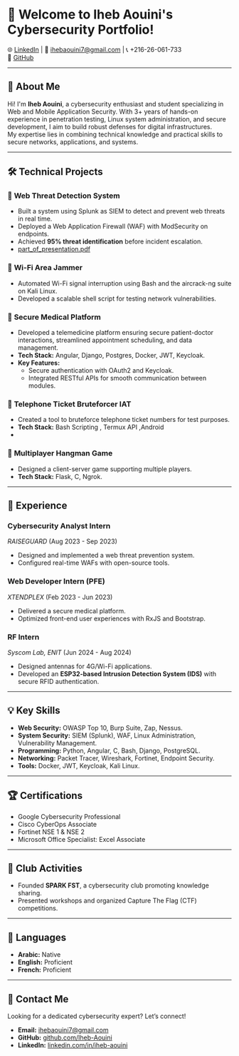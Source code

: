 # 👋 Welcome to Iheb Aouini's Cybersecurity Portfolio!

🌐 [LinkedIn](https://linkedin.com/in/iheb-aouini) | 📧 ihebaouini7@gmail.com | 📞 +216-26-061-733  
🌟 [GitHub](https://github.com/Iheb-Aouini)  

---

## 🚀 **About Me**
Hi! I'm **Iheb Aouini**, a cybersecurity enthusiast and student specializing in Web and Mobile Application Security. With 3+ years of hands-on experience in penetration testing, Linux system administration, and secure development, I aim to build robust defenses for digital infrastructures.  
My expertise lies in combining technical knowledge and practical skills to secure networks, applications, and systems.  

---

## 🛠️ **Technical Projects**

### 🚨 **Web Threat Detection System**  
- Built a system using Splunk as SIEM to detect and prevent web threats in real time.  
- Deployed a Web Application Firewall (WAF) with ModSecurity on endpoints.  
- Achieved **95% threat identification** before incident escalation.
- [part_of_presentation.pdf](https://github.com/user-attachments/files/17873946/1694283784715.pdf)


### 📡 **Wi-Fi Area Jammer**
- Automated Wi-Fi signal interruption using Bash and the aircrack-ng suite on Kali Linux.  
- Developed a scalable shell script for testing network vulnerabilities.  

### 🔑 **Secure Medical Platform**
- Developed a telemedicine platform ensuring secure patient-doctor interactions, streamlined appointment scheduling, and data management.  
- **Tech Stack:** Angular, Django, Postgres, Docker, JWT, Keycloak.  
- **Key Features:**  
  - Secure authentication with OAuth2 and Keycloak.  
  - Integrated RESTful APIs for smooth communication between modules.  

### 📜 **Telephone Ticket Bruteforcer IAT**
- Created a tool to bruteforce telephone ticket numbers for test purposes.  
- **Tech Stack:** Bash Scripting , Termux API ,Android
- 

### 🎲 **Multiplayer Hangman Game**
- Designed a client-server game supporting multiple players.  
- **Tech Stack:** Flask, C, Ngrok.  



---

## 💼 **Experience**

### **Cybersecurity Analyst Intern**  
*RAISEGUARD* (Aug 2023 - Sep 2023)  
- Designed and implemented a web threat prevention system.  
- Configured real-time WAFs with open-source tools.  

### **Web Developer Intern (PFE)**  
*XTENDPLEX* (Feb 2023 - Jun 2023)  
- Delivered a secure medical platform.  
- Optimized front-end user experiences with RxJS and Bootstrap.

### **RF Intern**  
*Syscom Lab, ENIT* (Jun 2024 - Aug 2024)  
- Designed antennas for 4G/Wi-Fi applications.  
- Developed an **ESP32-based Intrusion Detection System (IDS)** with secure RFID authentication.  

---

## 💡 **Key Skills**
- **Web Security:** OWASP Top 10, Burp Suite, Zap, Nessus.  
- **System Security:** SIEM (Splunk), WAF, Linux Administration, Vulnerability Management.  
- **Programming:** Python, Angular, C, Bash, Django, PostgreSQL.  
- **Networking:** Packet Tracer, Wireshark, Fortinet, Endpoint Security.  
- **Tools:** Docker, JWT, Keycloak, Kali Linux.  

---

## 🏆 **Certifications**
- Google Cybersecurity Professional
- Cisco CyberOps Associate
- Fortinet NSE 1 & NSE 2  
- Microsoft Office Specialist: Excel Associate  

---

## 🎯 **Club Activities**
- Founded **SPARK FST**, a cybersecurity club promoting knowledge sharing.  
- Presented workshops and organized Capture The Flag (CTF) competitions.  

---

## 🌟 **Languages**
- **Arabic:** Native  
- **English:** Proficient  
- **French:** Proficient  

---

## 🔗 **Contact Me**
Looking for a dedicated cybersecurity expert? Let’s connect!  
- **Email:** ihebaouini7@gmail.com  
- **GitHub:** [github.com/Iheb-Aouini](https://github.com/Iheb-Aouini)  
- **LinkedIn:** [linkedin.com/in/iheb-aouini](https://linkedin.com/in/iheb-aouini)  
